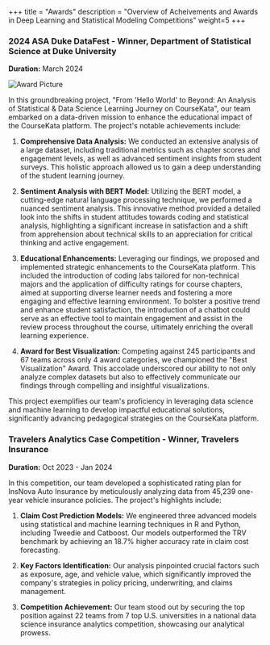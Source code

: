 +++
title = "Awards"
description = "Overview of Acheivements and Awards in Deep Learning and Statistical Modeling Competitions"
weight=5
+++

### 2024 ASA Duke DataFest - Winner, Department of Statistical Science at Duke University
**Duration:** March 2024

![Award Picture](/icons/competition.jpg)

In this groundbreaking project, "From 'Hello World' to Beyond: An Analysis of Statistical & Data Science Learning Journey on CourseKata", our team embarked on a data-driven mission to enhance the educational impact of the CourseKata platform. The project's notable achievements include:

1. **Comprehensive Data Analysis:** We conducted an extensive analysis of a large dataset, including traditional metrics such as chapter scores and engagement levels, as well as advanced sentiment insights from student surveys. This holistic approach allowed us to gain a deep understanding of the student learning journey.

2. **Sentiment Analysis with BERT Model:** Utilizing the BERT model, a cutting-edge natural language processing technique, we performed a nuanced sentiment analysis. This innovative method provided a detailed look into the shifts in student attitudes towards coding and statistical analysis, highlighting a significant increase in satisfaction and a shift from apprehension about technical skills to an appreciation for critical thinking and active engagement.

3. **Educational Enhancements:** Leveraging our findings, we proposed and implemented strategic enhancements to the CourseKata platform. This included the introduction of coding labs tailored for non-technical majors and the application of difficulty ratings for course chapters, aimed at supporting diverse learner needs and fostering a more engaging and effective learning environment. To bolster a positive trend and enhance student satisfaction, the introduction of a chatbot could serve as an effective tool to maintain engagement and assist in the review process throughout the course, ultimately enriching the overall learning experience. 

4. **Award for Best Visualization:** Competing against 245 participants and 67 teams across only 4 award categories, we championed the "Best Visualization" Award. This accolade underscored our ability to not only analyze complex datasets but also to effectively communicate our findings through compelling and insightful visualizations.

This project exemplifies our team's proficiency in leveraging data science and machine learning to develop impactful educational solutions, significantly advancing pedagogical strategies on the CourseKata platform.

### Travelers Analytics Case Competition - Winner, Travelers Insurance
**Duration:** Oct 2023 - Jan 2024

In this competition, our team developed a sophisticated rating plan for InsNova Auto Insurance by meticulously analyzing data from 45,239 one-year vehicle insurance policies. The project's highlights include:

1. **Claim Cost Prediction Models:** We engineered three advanced models using statistical and machine learning techniques in R and Python, including Tweedie and Catboost. Our models outperformed the TRV benchmark by achieving an 18.7% higher accuracy rate in claim cost forecasting.
   
2. **Key Factors Identification:** Our analysis pinpointed crucial factors such as exposure, age, and vehicle value, which significantly improved the company's strategies in policy pricing, underwriting, and claims management.

3. **Competition Achievement:** Our team stood out by securing the top position against 22 teams from 7 top U.S. universities in a national data science insurance analytics competition, showcasing our analytical prowess.
